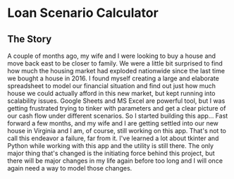 # Loan Scenario Calculator
## The Story
A couple of months ago, my wife and I were looking to buy a house and move back east to be closer to family. We were a little bit surprised to find how much the housing market had exploded nationwide since the last time we bought a house in 2016. I found myself creating a large and elaborate spreadsheet to model our financial situation and find out just how much house we could actually afford in this new market, but kept running into scalability issues. Google Sheets and MS Excel are powerful tool, but I was getting frustrated trying to tinker with parameters and get a clear picture of our cash flow under different scenarios.
So I started building this app...
Fast forward a few months, and my wife and I are getting settled into our new house in Virginia and I am, of course, still working on this app.
That's not to call this endeavor a failure, far from it. I've learned a lot about tkinter and Python while working with this app and the utility is still there. The only major thing that's changed is the initiating force behind this project, but there will be major changes in my life again before too long and I will once again need a way to model those changes.
